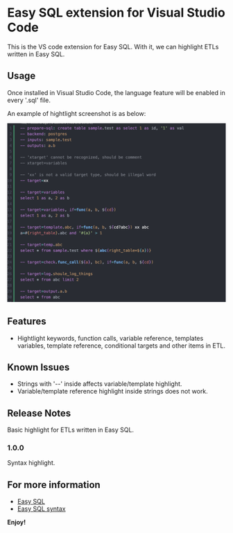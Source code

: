 # Easy SQL extension for Visual Studio Code

This is the VS code extension for Easy SQL. With it, we can highlight ETLs written in Easy SQL.

## Usage

Once installed in Visual Studio Code, the language feature will be enabled in every '.sql' file.

An example of hightlight screenshot is as below:

![Highlight screenshot](test/sample.png)

## Features

- Hightlight keywords, function calls, variable reference, templates variables, template reference, conditional targets and other items in ETL.

## Known Issues

- Strings with '--' inside affects variable/template highlight.
- Variable/template reference highlight inside strings does not work.

## Release Notes

Basic highlight for ETLs written in Easy SQL.

### 1.0.0

Syntax highlight.

## For more information

- [Easy SQL](https://github.com/easysql/easy_sql)
- [Easy SQL syntax](https://easy-sql.readthedocs.io/en/latest/easy_sql/syntax.html)

**Enjoy!**
